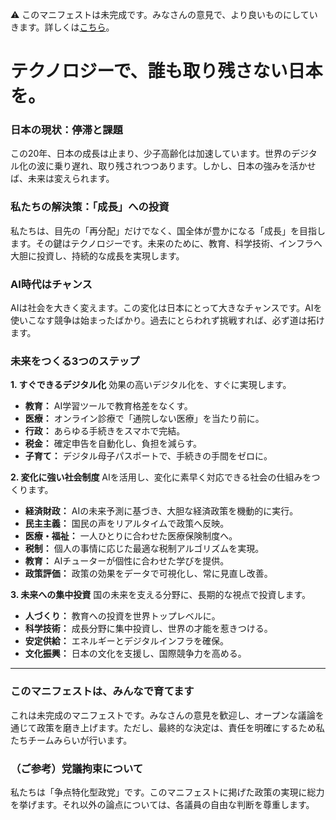 ⚠️ このマニフェストは未完成です。みなさんの意見で、より良いものにしていきます。詳しくは[こちら](README.md#このマニフェスト自身もみんなの知恵を集めて改善していきます)。

# テクノロジーで、誰も取り残さない日本を。

### 日本の現状：停滞と課題
この20年、日本の成長は止まり、少子高齢化は加速しています。世界のデジタル化の波に乗り遅れ、取り残されつつあります。しかし、日本の強みを活かせば、未来は変えられます。

### 私たちの解決策：「成長」への投資
私たちは、目先の「再分配」だけでなく、国全体が豊かになる「成長」を目指します。その鍵はテクノロジーです。未来のために、教育、科学技術、インフラへ大胆に投資し、持続的な成長を実現します。

### AI時代はチャンス
AIは社会を大きく変えます。この変化は日本にとって大きなチャンスです。AIを使いこなす競争は始まったばかり。過去にとらわれず挑戦すれば、必ず道は拓けます。

### 未来をつくる3つのステップ

**1. すぐできるデジタル化**
効果の高いデジタル化を、すぐに実現します。
*   **教育：** AI学習ツールで教育格差をなくす。
*   **医療：** オンライン診療で「通院しない医療」を当たり前に。
*   **行政：** あらゆる手続きをスマホで完結。
*   **税金：** 確定申告を自動化し、負担を減らす。
*   **子育て：** デジタル母子パスポートで、手続きの手間をゼロに。

**2. 変化に強い社会制度**
AIを活用し、変化に素早く対応できる社会の仕組みをつくります。
*   **経済財政：** AIの未来予測に基づき、大胆な経済政策を機動的に実行。
*   **民主主義：** 国民の声をリアルタイムで政策へ反映。
*   **医療・福祉：** 一人ひとりに合わせた医療保険制度へ。
*   **税制：** 個人の事情に応じた最適な税制アルゴリズムを実現。
*   **教育：** AIチューターが個性に合わせた学びを提供。
*   **政策評価：** 政策の効果をデータで可視化し、常に見直し改善。

**3. 未来への集中投資**
国の未来を支える分野に、長期的な視点で投資します。
*   **人づくり：** 教育への投資を世界トップレベルに。
*   **科学技術：** 成長分野に集中投資し、世界の才能を惹きつける。
*   **安定供給：** エネルギーとデジタルインフラを確保。
*   **文化振興：** 日本の文化を支援し、国際競争力を高める。

---

### このマニフェストは、みんなで育てます
これは未完成のマニフェストです。みなさんの意見を歓迎し、オープンな議論を通じて政策を磨き上げます。ただし、最終的な決定は、責任を明確にするため私たちチームみらいが行います。

### （ご参考）党議拘束について
私たちは「争点特化型政党」です。このマニフェストに掲げた政策の実現に総力を挙げます。それ以外の論点については、各議員の自由な判断を尊重します。
